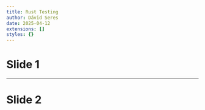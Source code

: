 ```yaml
---
title: Rust Testing
author: Dávid Seres
date: 2025-04-12
extensions: []
styles: {}
---
```


# Slide 1

---

# Slide 2
